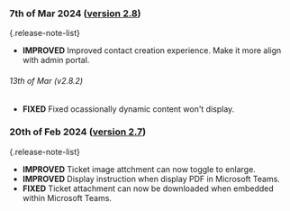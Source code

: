 ### 7th of Mar 2024 ([version 2.8](v2.8))

{.release-note-list}
- **IMPROVED** Improved contact creation experience. Make it more align with admin portal.

###### 13th of Mar (v2.8.2)
- **FIXED** Fixed ocassionally dynamic content won't display. 

### 20th of Feb 2024 ([version 2.7](v2.7))

{.release-note-list}
- **IMPROVED** Ticket image attchment can now toggle to enlarge.
- **IMPROVED** Display instruction when display PDF in Microsoft Teams.
- **FIXED** Ticket attachment can now be downloaded when embedded within Microsoft Teams.
